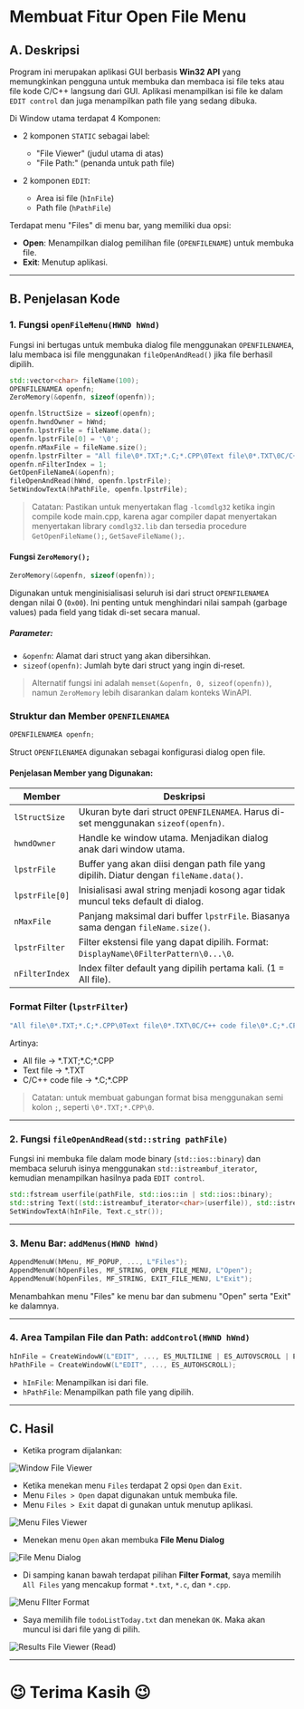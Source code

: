 # Membuat Fitur Open File Menu

## A. Deskripsi

Program ini merupakan aplikasi GUI berbasis **Win32 API** yang memungkinkan pengguna untuk membuka dan membaca isi file teks atau file kode C/C++ langsung dari GUI. Aplikasi menampilkan isi file ke dalam `EDIT control` dan juga menampilkan path file yang sedang dibuka.

Di Window utama terdapat 4 Komponen:

* 2 komponen `STATIC` sebagai label:

  * "File Viewer" (judul utama di atas)
  * "File Path:" (penanda untuk path file)
* 2 komponen `EDIT`:

  * Area isi file (`hInFile`)
  * Path file (`hPathFile`)

Terdapat menu "Files" di menu bar, yang memiliki dua opsi:

* **Open**: Menampilkan dialog pemilihan file (`OPENFILENAME`) untuk membuka file.
* **Exit**: Menutup aplikasi.

---

## B. Penjelasan Kode

### 1. Fungsi `openFileMenu(HWND hWnd)`

Fungsi ini bertugas untuk membuka dialog file menggunakan `OPENFILENAMEA`, lalu membaca isi file menggunakan `fileOpenAndRead()` jika file berhasil dipilih.

```cpp
std::vector<char> fileName(100);
OPENFILENAMEA openfn;
ZeroMemory(&openfn, sizeof(openfn));

openfn.lStructSize = sizeof(openfn);
openfn.hwndOwner = hWnd;
openfn.lpstrFile = fileName.data();
openfn.lpstrFile[0] = '\0';
openfn.nMaxFile = fileName.size();
openfn.lpstrFilter = "All file\0*.TXT;*.C;*.CPP\0Text file\0*.TXT\0C/C++ code file\0*.C;*.CPP\0";
openfn.nFilterIndex = 1;
GetOpenFileNameA(&openfn);
fileOpenAndRead(hWnd, openfn.lpstrFile);
SetWindowTextA(hPathFile, openfn.lpstrFile);
```

> Catatan: Pastikan untuk menyertakan flag `-lcomdlg32` ketika ingin compile kode main.cpp, karena agar compiler dapat menyertakan menyertakan library `comdlg32.lib` dan tersedia procedure `GetOpenFileName();`, `GetSaveFileName();`.

#### Fungsi `ZeroMemory();`

```cpp
ZeroMemory(&openfn, sizeof(openfn));
```

Digunakan untuk menginisialisasi seluruh isi dari struct `OPENFILENAMEA` dengan nilai 0 (`0x00`). Ini penting untuk menghindari nilai sampah (garbage values) pada field yang tidak di-set secara manual.

##### Parameter:

* `&openfn`: Alamat dari struct yang akan dibersihkan.
* `sizeof(openfn)`: Jumlah byte dari struct yang ingin di-reset.

> Alternatif fungsi ini adalah `memset(&openfn, 0, sizeof(openfn))`, namun `ZeroMemory` lebih disarankan dalam konteks WinAPI.

### Struktur dan Member `OPENFILENAMEA`

```cpp
OPENFILENAMEA openfn;
```

Struct `OPENFILENAMEA` digunakan sebagai konfigurasi dialog open file.

#### Penjelasan Member yang Digunakan:

| Member         | Deskripsi                                                                              |
| -------------- | -------------------------------------------------------------------------------------- |
| `lStructSize`  | Ukuran byte dari struct `OPENFILENAMEA`. Harus di-set menggunakan `sizeof(openfn)`.    |
| `hwndOwner`    | Handle ke window utama. Menjadikan dialog anak dari window utama.                      |
| `lpstrFile`    | Buffer yang akan diisi dengan path file yang dipilih. Diatur dengan `fileName.data()`. |
| `lpstrFile[0]` | Inisialisasi awal string menjadi kosong agar tidak muncul teks default di dialog.      |
| `nMaxFile`     | Panjang maksimal dari buffer `lpstrFile`. Biasanya sama dengan `fileName.size()`.      |
| `lpstrFilter`  | Filter ekstensi file yang dapat dipilih. Format: `DisplayName\0FilterPattern\0...\0`.  |
| `nFilterIndex` | Index filter default yang dipilih pertama kali. (1 = All file).                        |

### Format Filter (`lpstrFilter`)

```cpp
"All file\0*.TXT;*.C;*.CPP\0Text file\0*.TXT\0C/C++ code file\0*.C;*.CPP\0"
```

Artinya:

* All file → \*.TXT;\*.C;\*.CPP
* Text file → \*.TXT
* C/C++ code file → \*.C;\*.CPP
> Catatan: untuk membuat gabungan format bisa menggunakan semi kolon `;`, seperti `\0*.TXT;*.CPP\0`.

---

### 2. Fungsi `fileOpenAndRead(std::string pathFile)`

Fungsi ini membuka file dalam mode binary (`std::ios::binary`) dan membaca seluruh isinya menggunakan `std::istreambuf_iterator`, kemudian menampilkan hasilnya pada `EDIT control`.

```cpp
std::fstream userfile(pathFile, std::ios::in | std::ios::binary);
std::string Text((std::istreambuf_iterator<char>(userfile)), std::istreambuf_iterator<char>());
SetWindowTextA(hInFile, Text.c_str());
```

---

### 3. Menu Bar: `addMenus(HWND hWnd)`

```cpp
AppendMenuW(hMenu, MF_POPUP, ..., L"Files");
AppendMenuW(hOpenFiles, MF_STRING, OPEN_FILE_MENU, L"Open");
AppendMenuW(hOpenFiles, MF_STRING, EXIT_FILE_MENU, L"Exit");
```

Menambahkan menu "Files" ke menu bar dan submenu "Open" serta "Exit" ke dalamnya.

---

### 4. Area Tampilan File dan Path: `addControl(HWND hWnd)`

```cpp
hInFile = CreateWindowW(L"EDIT", ..., ES_MULTILINE | ES_AUTOVSCROLL | ES_AUTOHSCROLL);
hPathFile = CreateWindowW(L"EDIT", ..., ES_AUTOHSCROLL);
```

* `hInFile`: Menampilkan isi dari file.
* `hPathFile`: Menampilkan path file yang dipilih.

---

## C. Hasil

* Ketika program dijalankan:

![Window File Viewer](../image/WindowFileViewer.png)

* Ketika menekan menu `Files` terdapat 2 opsi `Open` dan `Exit`.
* Menu `Files > Open` dapat digunakan untuk membuka file.
* Menu `Files > Exit` dapat di gunakan untuk menutup aplikasi.

![Menu Files Viewer](../image/MenuFileViewer.png)

* Menekan menu `Open` akan membuka **File Menu Dialog**

![File Menu Dialog](../image/FileMenuDialog(read).png)

* Di samping kanan bawah terdapat pilihan **Filter Format**, saya memilih ``All Files`` yang mencakup format ``*.txt``, ``*.c``, dan ``*.cpp``.

![Menu FIlter Format](../image/FIlterFormat.png)

* Saya memilih file ``todoListToday.txt`` dan menekan ``OK``. Maka akan muncul isi dari file yang di pilih.

![Results File Viewer (Read)](../image/ResultsFileViewer(Read).png)

---

# 😉 Terima Kasih 😉